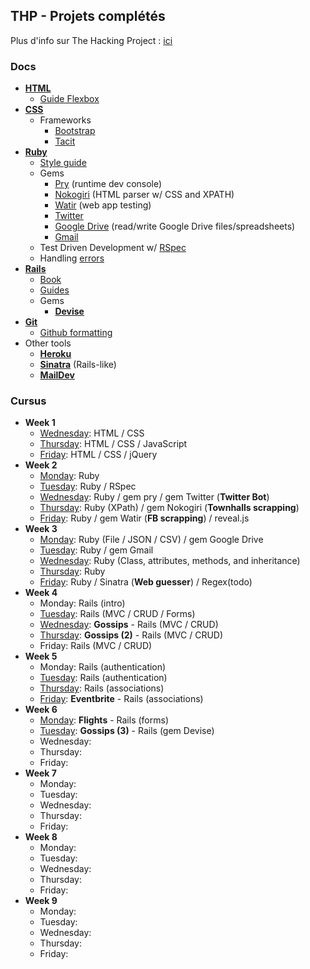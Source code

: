 ## THP - Projets complétés

Plus d'info sur The Hacking Project : [ici](http://www.thehackingproject.org/)

### Docs

- **[HTML](https://developer.mozilla.org/en-US/docs/Web/HTML/Reference)**
  - [Guide Flexbox](https://openclassrooms.com/courses/apprenez-a-creer-votre-site-web-avec-html5-et-css3/la-mise-en-page-avec-flexbox)
- **[CSS](https://developer.mozilla.org/en-US/docs/Web/CSS/Reference)**
  - Frameworks
    - [Bootstrap](http://getbootstrap.com/)
    - [Tacit](https://github.com/yegor256/tacit)
- **[Ruby](http://ruby-doc.org/core-2.4.2/)**
  - [Style guide](https://github.com/bbatsov/ruby-style-guide)
  - Gems
    - [Pry](https://github.com/pry/pry/wiki) (runtime dev console)
    - [Nokogiri](http://www.rubydoc.info/github/sparklemotion/nokogiri) (HTML parser w/ CSS and XPATH)
    - [Watir](http://watir.com/guides/) (web app testing)
    - [Twitter](http://www.rubydoc.info/gems/twitter)
    - [Google Drive](https://github.com/gimite/google-drive-ruby) (read/write Google Drive files/spreadsheets)
    - [Gmail](https://github.com/gmailgem/gmail)
  - Test Driven Development w/ [RSpec](http://blog.teamtreehouse.com/an-introduction-to-rspec)
  - Handling [errors](http://blog.honeybadger.io/a-beginner-s-guide-to-exceptions-in-ruby/)
- **[Rails](http://api.rubyonrails.org/)**
  - [Book](https://www.railstutorial.org/book)
  - [Guides](http://guides.rubyonrails.org/index.html)
  - Gems
    - **[Devise](https://github.com/plataformatec/devise)**
- **[Git](https://git-scm.com/docs)**
  - [Github formatting](https://help.github.com/articles/basic-writing-and-formatting-syntax/)
- Other tools
  - **[Heroku](https://www.theodinproject.com/courses/ruby-on-rails/lessons/deployment)**
  - **[Sinatra](http://www.sinatrarb.com/configuration.html)** (Rails-like)
  - **[MailDev](http://danfarrelly.nyc/MailDev/)**

### Cursus

- **Week 1**
  - [Wednesday](https://github.com/karnoult/The_Hacking_Project/tree/master/Week_1/03_WED): HTML / CSS
  - [Thursday](https://github.com/karnoult/The_Hacking_Project/tree/master/Week_1/04_THU): HTML / CSS / JavaScript
  - [Friday](https://github.com/karnoult/The_Hacking_Project/tree/master/Week_1/05_FRI): HTML / CSS / jQuery
- **Week 2**
  - [Monday](https://github.com/karnoult/The_Hacking_Project/tree/master/Week_2/01_MON): Ruby
  - [Tuesday](https://github.com/karnoult/The_Hacking_Project/tree/master/Week_2/02_TUE): Ruby / RSpec
  - [Wednesday](https://github.com/karnoult/The_Hacking_Project/tree/master/Week_2/03_WED): Ruby / gem pry / gem Twitter (**Twitter Bot**)
  - [Thursday](https://github.com/karnoult/The_Hacking_Project/tree/master/Week_2/04_THU): Ruby (XPath) / gem Nokogiri (**Townhalls scrapping**)
  - [Friday](https://github.com/karnoult/The_Hacking_Project/tree/master/Week_2/05_FRI): Ruby / gem Watir (**FB scrapping**) / reveal.js
- **Week 3**
  - [Monday](https://github.com/karnoult/The_Hacking_Project/tree/master/Week_3/01_MON): Ruby (File / JSON / CSV) / gem Google Drive
  - [Tuesday](https://github.com/karnoult/The_Hacking_Project/tree/master/Week_3/02_TUE): Ruby / gem Gmail
  - [Wednesday](https://github.com/karnoult/The_Hacking_Project/tree/master/Week_3/03_WED): Ruby (Class, attributes, methods, and inheritance)
  - [Thursday](https://github.com/karnoult/The_Hacking_Project/tree/master/Week_3/04_THU): Ruby
  - [Friday](https://github.com/karnoult/The_Hacking_Project/tree/master/Week_3/05_FRI): Ruby / Sinatra (**Web guesser**) / Regex(todo)
- **Week 4**
  - Monday: Rails (intro)
  - [Tuesday](https://github.com/karnoult/The_Hacking_Project/tree/master/Week_4/02_TUE): Rails (MVC / CRUD / Forms)
  - [Wednesday](https://github.com/karnoult/The_Hacking_Project/tree/master/Week_4/03_WED/the-gossip-project): **Gossips** - Rails (MVC / CRUD)
  - [Thursday](https://github.com/karnoult/The_Hacking_Project/tree/master/Week_4/04_THU): **Gossips (2)** - Rails (MVC / CRUD)
  - Friday: Rails (MVC / CRUD)
- **Week 5**
  - Monday: Rails (authentication)
  - [Tuesday](https://github.com/karnoult/The_Hacking_Project/tree/master/Week_5/02_TUE): Rails (authentication)
  - [Thursday](https://github.com/karnoult/The_Hacking_Project/tree/master/Week_5/04_THU): Rails (associations)
  - [Friday](https://github.com/karnoult/The_Hacking_Project/tree/master/Week_5/05_FRI): **Eventbrite** - Rails (associations)
- **Week 6**
  - [Monday](https://github.com/karnoult/The_Hacking_Project/tree/master/Week_6/01_MON): **Flights** - Rails (forms)
  - [Tuesday](https://github.com/karnoult/The_Hacking_Project/tree/master/Week_6/02_TUE): **Gossips (3)** - Rails (gem Devise)
  - Wednesday: 
  - Thursday: 
  - Friday: 
- **Week 7**
  - Monday: 
  - Tuesday: 
  - Wednesday: 
  - Thursday: 
  - Friday: 
- **Week 8**
  - Monday: 
  - Tuesday: 
  - Wednesday: 
  - Thursday: 
  - Friday: 
- **Week 9**
  - Monday: 
  - Tuesday: 
  - Wednesday: 
  - Thursday: 
  - Friday: 
